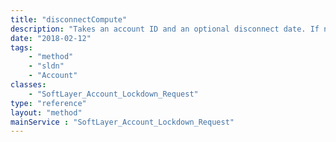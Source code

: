 ```yaml
---
title: "disconnectCompute"
description: "Takes an account ID and an optional disconnect date. If no disconnect date is passed into the API call, the account disconnection will happen immediately. Otherwise, the account disconnection will happen on the date given. A brand account request ID will be returned and will then be updated when the disconnection occurs. "
date: "2018-02-12"
tags:
    - "method"
    - "sldn"
    - "Account"
classes:
    - "SoftLayer_Account_Lockdown_Request"
type: "reference"
layout: "method"
mainService : "SoftLayer_Account_Lockdown_Request"
---
```

